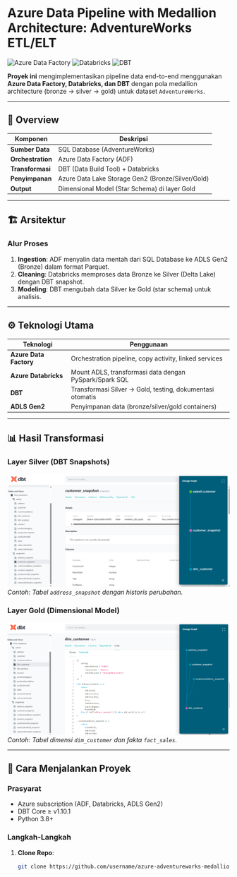 # Azure Data Pipeline with Medallion Architecture: AdventureWorks ETL/ELT

![Azure Data Factory](https://img.shields.io/badge/Azure_Data_Factory-0089D6?style=for-the-badge&logo=microsoft-azure&logoColor=white)
![Databricks](https://img.shields.io/badge/Databricks-FF3621?style=for-the-badge&logo=databricks&logoColor=white)
![DBT](https://img.shields.io/badge/DBT-FF694B?style=for-the-badge&logo=dbt&logoColor=white)

**Proyek ini** mengimplementasikan pipeline data end-to-end menggunakan **Azure Data Factory, Databricks, dan DBT** dengan pola medallion architecture (bronze → silver → gold) untuk dataset `AdventureWorks`.

---

## 📌 **Overview**
| Komponen               | Deskripsi                                                                 |
|------------------------|---------------------------------------------------------------------------|
| **Sumber Data**        | SQL Database (AdventureWorks)                                             |
| **Orchestration**      | Azure Data Factory (ADF)                                                  |
| **Transformasi**       | DBT (Data Build Tool) + Databricks                                        |
| **Penyimpanan**        | Azure Data Lake Storage Gen2 (Bronze/Silver/Gold)                         |
| **Output**             | Dimensional Model (Star Schema) di layer Gold                             |

---

## 🏗️ **Arsitektur**

### **Alur Proses**
1. **Ingestion**: ADF menyalin data mentah dari SQL Database ke ADLS Gen2 (Bronze) dalam format Parquet.
2. **Cleaning**: Databricks memproses data Bronze ke Silver (Delta Lake) dengan DBT snapshot.
3. **Modeling**: DBT mengubah data Silver ke Gold (star schema) untuk analisis.

---

## ⚙️ **Teknologi Utama**
| Teknologi               | Penggunaan                                                                 |
|-------------------------|---------------------------------------------------------------------------|
| **Azure Data Factory**  | Orchestration pipeline, copy activity, linked services                    |
| **Azure Databricks**    | Mount ADLS, transformasi data dengan PySpark/Spark SQL                    |
| **DBT**                | Transformasi Silver → Gold, testing, dokumentasi otomatis                 |
| **ADLS Gen2**          | Penyimpanan data (bronze/silver/gold containers)                          |

---

## 📊 **Hasil Transformasi**
### **Layer Silver (DBT Snapshots)**
![Snapshot Schema](img/DBT-docs_Lineargraph_silver-layer.png)  
*Contoh: Tabel `address_snapshot` dengan historis perubahan.*

### **Layer Gold (Dimensional Model)**
![Star Schema](img/DBT-docs_golden-layer.png)  
*Contoh: Tabel dimensi `dim_customer` dan fakta `fact_sales`.*

---

## 🚀 **Cara Menjalankan Proyek**
### Prasyarat
- Azure subscription (ADF, Databricks, ADLS Gen2)
- DBT Core ≥ v1.10.1
- Python 3.8+

### Langkah-Langkah
1. **Clone Repo**:
   ```bash
   git clone https://github.com/username/azure-adventureworks-medallion-pipeline.git
